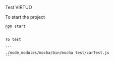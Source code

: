 Test VIRTUO


To start the project
````
npm start
```

To test 

```
./node_modules/mocha/bin/mocha test/carTest.js
```
